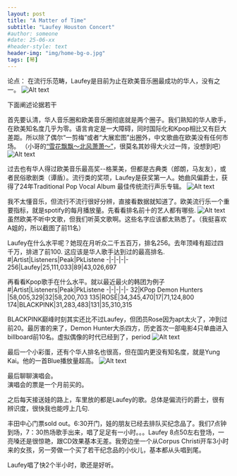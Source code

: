 ```yaml
---
layout: post
title: "A Matter of Time"
subtitle: "Laufey Houston Concert"
#author: someone
#date: 25-06-xx
#header-style: text
header-img: "img/home-bg-o.jpg"
tags: [琴]
---
```

论点： 在流行乐范畴，Laufey是目前为止在欧美音乐圈最成功的华人，没有之一。
![Alt text](/assets/2025/25-09-21-laufey_files/wiki.png) 

下面阐述论据若干

首先要认清，华人音乐圈和欧美音乐圈彻底就是两个圈子。我们熟知的华人歌手，在欧美知名度几乎为零。语言肯定是一大障碍，同时国际化和Kpop相比又有巨大差距。所以除了偶尔“一剪梅”或者“大展宏图”出圈外，中文歌曲在欧美没有任何市场。 （小哥的[“雪花飘飘～北风萧萧～”](https://youtu.be/CXmY91xdBkM)，很莫名其妙得大火过一阵，没想到吧）
![Alt text](/assets/2025/25-09-21-laufey_files/xuehua.jpg) 

过去也有华人得过欧美音乐最高奖--格莱美，但都是古典类（郎朗，马友友），或者民俗歌剧类（谭盾）。流行类的奖项，Laufey是获奖第一人。她曲风偏爵士，获得了24年Traditional Pop Vocal Album 最佳传统流行声乐专辑。
![Alt text](/assets/2025/25-09-21-laufey_files/grammy.png)

我不太懂音乐，但流行不流行很好分辨，直接看数据就知道了。欧美流行乐一个重要指标，就是spotify的每月播放量。先看看排名前十的艺人都有哪些.
![Alt text](/assets/2025/25-09-21-laufey_files/top10.png)
虽然欧美不听中文歌，但我们听英文歌啊。这些名字应该都太熟悉了。（我挺喜欢A姐的，所以截图了前11名）

Laufey在什么水平呢？她现在月听众二千五百万，排名256。去年顶峰有超过四千万，排进了前100. 这应该是华人歌手达到过的最高排名. 
#|Artist|Listeners|Peak|PkListene
-|-|-|-|-
256|Laufey|25,111,033|89|43,026,697

再看看Kpop歌手在什么水平。就以最近最火的韩团为例子
#|Artist|Listeners|Peak|PkListene
-|-|-|-|-
32|KPop Demon Hunters |58,005,329|32|58,200,703
135|ROSÉ|34,345,470|17|71,124,800
174|BLACKPINK|31,283,483|131|35,310,315

BLACKPINK巅峰时刻其实还比不过Laufey，但团员Rose因为apt太火了，冲到过前20。最厉害的来了，Demon Hunter大杀四方，历史首次一部电影4只单曲进入billboard前10名。虚拟偶像的时代已经到了，period
![Alt text](/assets/2025/25-09-21-laufey_files/demon.png)

最后一个小彩蛋，还有个华人排名也很高，但在国内更没有知名度，就是Yung Kai。他的一首Blue播放量超高。
![Alt text](/assets/2025/25-09-21-laufey_files/demon.png)

最后聊聊演唱会。  
演唱会的票是一个月前买的。  

之后每天接送娃的路上，车里放的都是Laufey的歌。总体是偏流行的爵士，很有辨识度，很快我也能哼上几句.

丰田中心门票sold out。6:30开门，娃的朋友已经去排队买纪念品了。我们7点钟到场，7：30热场歌手出来，唱了足足有一小时。。。Laufey 8点50左右登场，一亮嗓还是很惊艳，跟CD效果基本无差。我旁边坐一个从Corpus Christi开车3小时来的女孩，另一旁做一个买了若干纪念品的小伙儿，基本都从头唱到尾。

Laufey唱了快2个半小时，歌还是好听。
